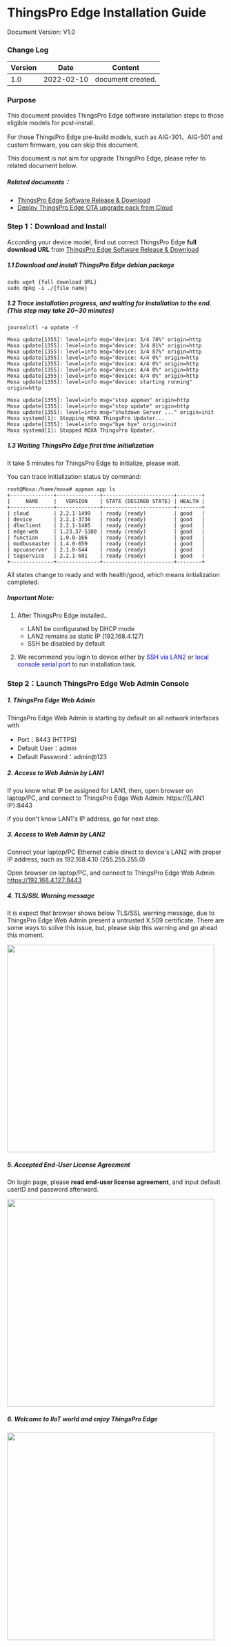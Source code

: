 # ThingsPro Edge Installation Guide

Document Version: V1.0

### Change Log

| Version | Date       | Content           |
| ------- | ---------- | ----------------- |
| 1.0     | 2022-02-10 | document created. |



### Purpose

This document provides ThingsPro Edge software installation steps to those eligible models for post-install.

For those ThingsPro Edge pre-build models, such as AIG-301、AIG-501 and custom firmware, you can skip this document.

This document is not aim for upgrade ThingsPro Edge, please refer to related document below.

##### Related documents：

- [ThingsPro Edge Software Release & Download](https://github.com/TPE-TIGER/TPE2-Technical-Document/blob/main/documents/ThingsPro%20Edge%20Software%20Release.md)
- [Deploy ThingsPro Edge OTA upgrade pack from Cloud]()



### Step 1：Download and Install

According your device model, find out correct ThingsPro Edge **full download URL** from [ThingsPro Edge Software Release & Download](https://github.com/TPE-TIGER/TPE2-Technical-Document/blob/main/documents/ThingsPro%20Edge%20Software%20Release.md)

##### 1.1 Download and install ThingsPro Edge debian package

```
sudo wget {full download URL}
sudo dpkg -i ./{file name}
```

##### 1.2 Trace installation progress, and waiting for installation to the end. (This step may take 20~30 minutes)

```
journalctl -u update -f

Moxa update[1355]: level=info msg="device: 3/4 78%" origin=http
Moxa update[1355]: level=info msg="device: 3/4 81%" origin=http
Moxa update[1355]: level=info msg="device: 3/4 87%" origin=http
Moxa update[1355]: level=info msg="device: 4/4 0%" origin=http
Moxa update[1355]: level=info msg="device: 4/4 0%" origin=http
Moxa update[1355]: level=info msg="device: 4/4 0%" origin=http
Moxa update[1355]: level=info msg="device: 4/4 0%" origin=http
Moxa update[1355]: level=info msg="device: starting running" origin=http

Moxa update[1355]: level=info msg="stop appman" origin=http
Moxa update[1355]: level=info msg="stop update" origin=http
Moxa update[1355]: level=info msg="shutdown Server ..." origin=init
Moxa systemd[1]: Stopping MOXA ThingsPro Updater...
Moxa update[1355]: level=info msg="bye bye" origin=init
Moxa systemd[1]: Stopped MOXA ThingsPro Updater.
```

##### 1.3 Waiting ThingsPro Edge first time initialization

It take 5 minutes for ThingsPro Edge to initialize, please wait.

You can trace initialization status by command:

```
root@Moxa:/home/moxa# appman app ls
+--------------+--------------+-----------------------+--------+
|     NAME     |   VERSION    | STATE (DESIRED STATE) | HEALTH |
+--------------+--------------+-----------------------+--------+
| cloud        | 2.2.1-1499   | ready (ready)         | good   |
| device       | 2.2.1-3736   | ready (ready)         | good   |
| dlmclient    | 2.2.1-1485   | ready (ready)         | good   |
| edge-web     | 1.23.37-5380 | ready (ready)         | good   |
| function     | 1.0.0-166    | ready (ready)         | good   |
| modbusmaster | 1.4.0-659    | ready (ready)         | good   |
| opcuaserver  | 2.1.0-644    | ready (ready)         | good   |
| tagservice   | 2.2.1-601    | ready (ready)         | good   |
+--------------+--------------+-----------------------+--------+
```

All states change to ready and with health/good, which means initialization completed.



##### Important Note:

1. After ThingsPro Edge installed..
   - LAN1 be configurated by DHCP mode
   - LAN2 remains as static IP (192.168.4.127)
   - SSH be disabled by default

2. We recommend you login to device either by <span style='color:blue'>SSH via LAN2</span> or<span style='color:blue'> local console serial port</span> to run installation task.



### Step 2：Launch ThingsPro Edge Web Admin Console

##### 1. ThingsPro Edge Web Admin

ThingsPro Edge Web Admin is starting by default on all network interfaces with

- Port：8443 (HTTPS)
- Default User：admin
- Default Password：admin@123

##### 2. Access to Web Admin by LAN1

If you know what IP be assigned for LAN1, then, open browser on laptop/PC, and connect to ThingsPro Edge Web Admin: https://{LAN1 IP}:8443

if you don't know LAN1's IP address, go for next step.

##### 3. Access to Web Admin by LAN2

Connect your laptop/PC Ethernet cable direct to device's LAN2 with proper IP address, such as 192.168.4.10 (255.255.255.0)

Open browser on laptop/PC, and connect to ThingsPro Edge Web Admin: https://192.168.4.127:8443

##### 4. TLS/SSL Warning message

It is expect that browser shows below TLS/SSL warning message, due to ThingsPro Edge Web Admin present a untrusted X.509 certificate. There are some ways to solve this issue, but, please skip this warning and go ahead this moment.

<img src="https://thingspro.blob.core.windows.net/resource/document/tpe/SSL_Warning.JPG" width="480" />



##### 5. Accepted End-User License Agreement

On login page, please **read end-user license agreement**, and input default userID and password afterward.

<img src="https://thingspro.blob.core.windows.net/resource/document/tpe/login.JPG" width="480" />



##### 6. Welcome to IIoT world and enjoy ThingsPro Edge



<img src="https://thingspro.blob.core.windows.net/resource/document/tpe/after-login.JPG" width="480" />








